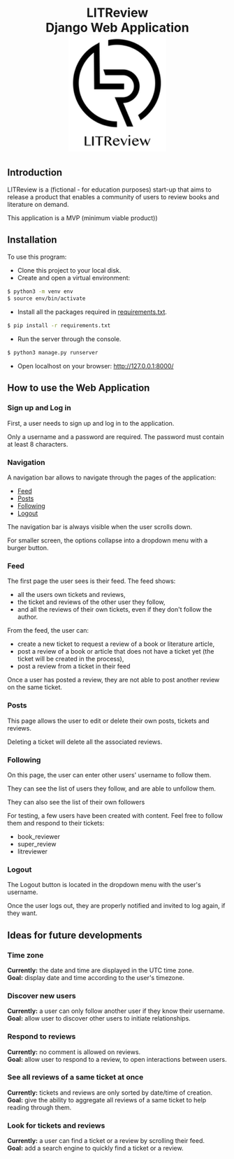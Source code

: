 <h1 align="center">
LITReview<br>Django Web Application<br>
<img alt="LITReview logo" src="./static/media/LITReview_Logo.png" width="224px"/><br/>
</h1>

## Introduction
LITReview is a (fictional - for education purposes) start-up that aims to release a product that enables a community of users to review books and literature on demand.

This application is a MVP (minimum viable product))

## Installation
To use this program:
- Clone this project to your local disk.
- Create and open a virtual environment:
```bash
$ python3 -m venv env
$ source env/bin/activate 
```
- Install all the packages required in [requirements.txt](requirements.txt).
```bash
$ pip install -r requirements.txt
```
- Run the server through the console.
```bash
$ python3 manage.py runserver
```
- Open localhost on your browser: http://127.0.0.1:8000/

## How to use the Web Application
### Sign up and Log in
First, a user needs to sign up and log in to the application.

Only a username and a password are required.
The password must contain at least 8 characters.
### Navigation
A navigation bar allows to navigate through the pages of the application:
- [Feed](#Feed)
- [Posts](#Posts)
- [Following](#Following)
- [Logout](#Logout)

The navigation bar is always visible when the user scrolls down.

For smaller screen, the options collapse into a dropdown menu with a burger button.
### Feed
The first page the user sees is their feed. 
The feed shows:
- all the users own tickets and reviews, 
- the ticket and reviews of the other user they follow, 
- and all the reviews of their own tickets, 
even if they don't follow the author.

From the feed, the user can:
- create a new ticket to request a review of a book or literature article,
- post a review of a book or article that does not have a ticket yet (the ticket will be created in the process),
- post a review from a ticket in their feed

Once a user has posted a review, they are not able to post another review on the same ticket.
### Posts
This page allows the user to edit or delete their own posts, tickets and reviews.

Deleting a ticket will delete all the associated reviews.

### Following
On this page, the user can enter other users' username to follow them.

They can see the list of users they follow, and are able to unfollow them.

They can also see the list of their own followers

For testing, a few users have been created with content. Feel free to follow them and respond to their tickets:
  - book_reviewer
  - super_review
  - litreviewer

### Logout
The Logout button is located in the dropdown menu with the user's username.

Once the user logs out, they are properly notified and invited to log again, if they want.

## Ideas for future developments

### Time zone
**Currently:** the date and time are displayed in the UTC time zone.
<br>
**Goal:** display date and time according to the user's timezone.

### Discover new users
**Currently:** a user can only follow another user if they know their username.
<br>
**Goal:** allow user to discover other users to initiate relationships.

### Respond to reviews
**Currently:** no comment is allowed on reviews.
<br>
**Goal:** allow user to respond to a review, to open interactions between users.

### See all reviews of a same ticket at once
**Currently:** tickets and reviews are only sorted by date/time of creation.
<br>
**Goal:** give the ability to aggregate all reviews of a same ticket to help reading through them.

### Look for tickets and reviews
**Currently:** a user can find a ticket or a review by scrolling their feed.
<br>
**Goal:** add a search engine to quickly find a ticket or a review.
